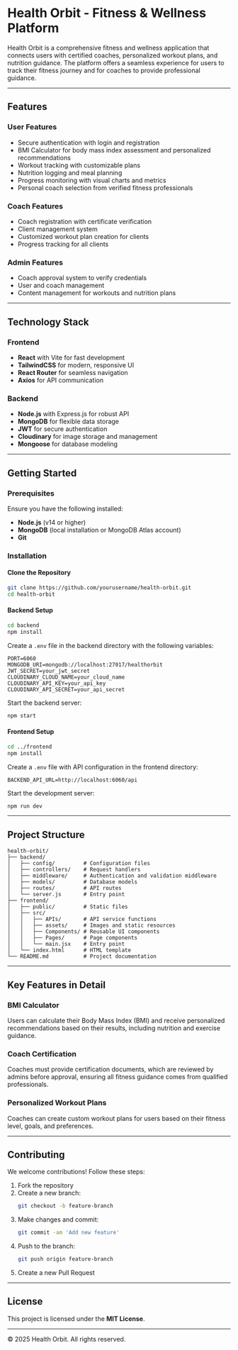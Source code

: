 # Health Orbit - Fitness & Wellness Platform

Health Orbit is a comprehensive fitness and wellness application that connects users with certified coaches, personalized workout plans, and nutrition guidance. The platform offers a seamless experience for users to track their fitness journey and for coaches to provide professional guidance.

---

## Features

### User Features
- Secure authentication with login and registration
- BMI Calculator for body mass index assessment and personalized recommendations
- Workout tracking with customizable plans
- Nutrition logging and meal planning
- Progress monitoring with visual charts and metrics
- Personal coach selection from verified fitness professionals

### Coach Features
- Coach registration with certificate verification
- Client management system
- Customized workout plan creation for clients
- Progress tracking for all clients

### Admin Features
- Coach approval system to verify credentials
- User and coach management
- Content management for workouts and nutrition plans

---

## Technology Stack

### Frontend
- **React** with Vite for fast development
- **TailwindCSS** for modern, responsive UI
- **React Router** for seamless navigation
- **Axios** for API communication

### Backend
- **Node.js** with Express.js for robust API
- **MongoDB** for flexible data storage
- **JWT** for secure authentication
- **Cloudinary** for image storage and management
- **Mongoose** for database modeling

---

## Getting Started

### Prerequisites
Ensure you have the following installed:
- **Node.js** (v14 or higher)
- **MongoDB** (local installation or MongoDB Atlas account)
- **Git**

### Installation

#### Clone the Repository
```sh
git clone https://github.com/yourusername/health-orbit.git
cd health-orbit
```

#### Backend Setup
```sh
cd backend
npm install
```

Create a `.env` file in the backend directory with the following variables:
```env
PORT=6060
MONGODB_URI=mongodb://localhost:27017/healthorbit
JWT_SECRET=your_jwt_secret
CLOUDINARY_CLOUD_NAME=your_cloud_name
CLOUDINARY_API_KEY=your_api_key
CLOUDINARY_API_SECRET=your_api_secret
```
Start the backend server:
```sh
npm start
```

#### Frontend Setup
```sh
cd ../frontend
npm install
```

Create a `.env` file with API configuration in the frontend directory:
```env
BACKEND_API_URL=http://localhost:6060/api
```
Start the development server:
```sh
npm run dev
```

---

## Project Structure
```
health-orbit/
├── backend/
│   ├── config/         # Configuration files
│   ├── controllers/    # Request handlers
│   ├── middleware/     # Authentication and validation middleware
│   ├── models/         # Database models
│   ├── routes/         # API routes
│   └── server.js       # Entry point
├── frontend/
│   ├── public/         # Static files
│   ├── src/
│   │   ├── APIs/       # API service functions
│   │   ├── assets/     # Images and static resources
│   │   ├── Components/ # Reusable UI components
│   │   ├── Pages/      # Page components
│   │   └── main.jsx    # Entry point
│   └── index.html      # HTML template
└── README.md           # Project documentation
```

---

## Key Features in Detail

### BMI Calculator
Users can calculate their Body Mass Index (BMI) and receive personalized recommendations based on their results, including nutrition and exercise guidance.

### Coach Certification
Coaches must provide certification documents, which are reviewed by admins before approval, ensuring all fitness guidance comes from qualified professionals.

### Personalized Workout Plans
Coaches can create custom workout plans for users based on their fitness level, goals, and preferences.

---

## Contributing
We welcome contributions! Follow these steps:
1. Fork the repository
2. Create a new branch:
   ```sh
   git checkout -b feature-branch
   ```
3. Make changes and commit:
   ```sh
   git commit -am 'Add new feature'
   ```
4. Push to the branch:
   ```sh
   git push origin feature-branch
   ```
5. Create a new Pull Request

---

## License
This project is licensed under the **MIT License**.

---

© 2025 Health Orbit. All rights reserved.

